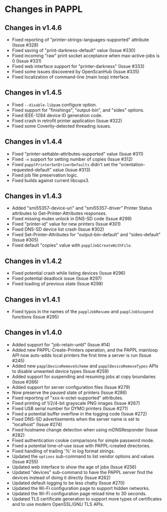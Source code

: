 Changes in PAPPL
================


Changes in v1.4.6
-----------------

- Fixed reporting of "printer-strings-languages-supported" attribute
  (Issue #328)
- Fixed saving of "print-darkness-default" value (Issue #330)
- Fixed incoming "raw" print socket acceptance when max-active-jobs is 0
  (Issue #331)
- Fixed web interface support for "printer-darkness" (Issue #333)
- Fixed some issues discovered by OpenScanHub (Issue #335)
- Fixed localization of command-line (main loop) interface.


Changes in v1.4.5
-----------------

- Fixed `--disable-libpam` configure option.
- Fixed support for "finishings", "output-bin", and "sides" options.
- Fixed IEEE-1284 device ID generation code.
- Fixed crash in retrofit printer application (Issue #322)
- Fixed some Coverity-detected threading issues.


Changes in v1.4.4
-----------------

- Fixed "printer-settable-attributes-supported" value (Issue #311)
- Fixed `-n` support for setting number of copies (Issue #312)
- Fixed `papplPrinterSetDriverDefaults` didn't set the
  "orientation-requested-default" value (Issue #313)
- Fixed job file preservation logic.
- Fixed builds against current libcups3.


Changes in v1.4.3
-----------------

- Added "smi55357-device-uri" and "smi55357-driver" Printer Status attributes
  to Get-Printer-Attributes responses.
- Fixed missing mutex unlock in DNS-SD code (Issue #299)
- Fixed "printer-id" value for new printers (Issue #301)
- Fixed DNS-SD device list crash (Issue #302)
- Fixed Set-Printer-Attributes for "output-bin-default" and "sides-default"
  (Issue #305)
- Fixed default "copies" value with `papplJobCreateWithFile`.


Changes in v1.4.2
-----------------

- Fixed potential crash while listing devices (Issue #296)
- Fixed potential deadlock issue (Issue #297)
- Fixed loading of previous state (Issue #298)


Changes in v1.4.1
-----------------

- Fixed typos in the names of the `papplJobResume` and `papplJobSuspend`
  functions (Issue #295)


Changes in v1.4.0
-----------------

- Added support for "job-retain-until" (Issue #14)
- Added new PAPPL-Create-Printers operation, and the PAPPL mainloop API now
  auto-adds local printers the first time a server is run (Issue #245)
- Added new `papplDeviceRemoveScheme` and `papplDeviceRemoveTypes` APIs to
  disable unwanted device types (Issue #259)
- Added support for suspending and resuming jobs at copy boundaries (Issue #266)
- Added support for server configuration files (Issue #279)
- Now preserve the paused state of printers (Issue #286)
- Fixed reporting of "xxx-k-octet-supported" attributes.
- Fixed printing of 1/2/4-bit grayscale PNG images (Issue #267)
- Fixed USB serial number for DYMO printers (Issue #271)
- Fixed a potential buffer overflow in the logging code (Issue #272)
- Fixed DNS-SD advertisements when the server name is set to "localhost"
  (Issue #274)
- Fixed hostname change detection when using mDNSResponder (Issue #282)
- Fixed authentication cookie comparisons for simple password mode.
- Fixed a potential time-of-use issue with PAPPL-created directories.
- Fixed handling of trailing '%' in log format strings.
- Updated the `options` sub-command to list vendor options and values
  (Issue #255)
- Updated web interface to show the age of jobs (Issue #256)
- Updated "devices" sub-command to have the PAPPL server find the devices
  instead of doing it directly (Issue #262)
- Updated default logging to be less chatty (Issue #270)
- Updated the Wi-Fi configuration page to support hidden networks.
- Updated the Wi-Fi configuration page reload time to 30 seconds.
- Updated TLS certificate generation to support more types of certificates and
  to use modern OpenSSL/GNU TLS APIs.
